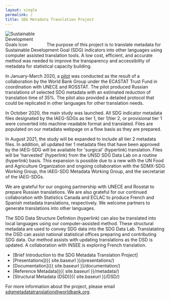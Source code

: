 ```yaml
---
layout: single
permalink: /
title: SDG Metadata Translation Project
---
```

<img alt="Sustainable Development Goals Icon" src="{{ site.baseurl }}/assets/img/sdg-icon.png" class="align-left" style="max-width:25%" />
The purpose of this project is to translate metadata for Sustainable Development Goal (SDG) indicators into other languages using computer assisted translation tools. A low cost, efficient, and accurate method was needed to improve the transparency and accessibility of metadata for statistical capacity building.


In January-March 2020, a [pilot](/sdg-metadata/pilot/) was conducted as the result of a collaboration by the World Bank Group under the ECASTAT Trust Fund in coordination with UNECE and ROSSTAT. The pilot produced Russian translations of selected SDG metadata with an estimated reduction of translation time of 35%. The pilot also provided a detailed protocol that could be replicated in other languages for other translation needs.

In October 2020, the main study was launched. All SDG indicator metadata files designated by the IAEG-SDGs as tier 1, tier 1/tier 2, or provisional tier 1 were converted into machine-readable format and translated. Files are populated on our metadata webpage on a flow basis as they are prepared. 

In August 2021, the study will be expanded to include all tier 2 metadata files. In addition, all updated tier 1 metadata files that have been approved by the IAEG-SDG will be available for 'surgical' (hyperlink) translation. Files will be 'harvested' (hyperlink) from the UNSD SDG Data Lab on a routine (hyperlink) basis. This expansion is possible due to a new with the UN Food and Agriculture Organization and ongoing collaboration with the SDMX-SDG Working Group, the IAEG-SDG Metadata Working Group, and the secretariat of the IAEG-SDGs.

We are grateful for our ongoing partnership with UNECE and Rosstat to prepare Russian translations. We are also grateful for our continued collaboration with Statistics Canada and ECLAC to produce French and Spanish metadata translations, respectively. We welcome partners to generate translations into other languages.

The SDG Data Structure Defintion (hyperlink) can also be translated into local languages using our computer-assisted method. These structural metadata are used to convey SDG data into the SDG Data Lab. Translatating the DSD can assist national statistical offices preparing and contributing SDG data. Our method assists with updating translations as the DSD is updated. A collaboration with INSEE is exploring French translation.

* [Brief Introduction to the SDG Metadata Translation Project]
* [Presentations]({{ site.baseurl }}/presentations/)
* [Documentation]({{ site.baseurl }}/documentation/)
* [Reference Metadata]({{ site.baseurl }}/metadata/)
* [Structural Metadata (DSD)]{{ site.baseurl }}/DSD/)

For more information about the project, please email <sdgmetadatatranslation@worldbank.org>.
